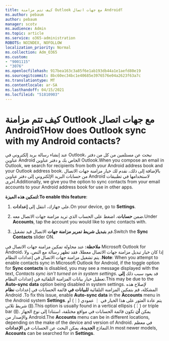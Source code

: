 ```yaml
---
title: كيف تتم مزامنة Outlook مع جهات اتصال Android؟
ms.author: pebaum
author: pebaum
manager: scotv
ms.audience: Admin
ms.topic: article
ms.service: o365-administration
ROBOTS: NOINDEX, NOFOLLOW
localization_priority: Normal
ms.collection: Adm_O365
ms.custom:
- "9001115"
- "3076"
ms.openlocfilehash: 917bea163c3a85f6e1ab193db44a1e1aefd80e19
ms.sourcegitcommit: 8bc60ec34bc1e40685e3976576e04a2623f63a7c
ms.translationtype: MT
ms.contentlocale: ar-SA
ms.lasthandoff: 04/15/2021
ms.locfileid: "51810903"
---
```

# <a name="how-does-outlook-sync-with-my-android-contacts"></a><span data-ttu-id="eb10e-102">كيف تتم مزامنة Outlook مع جهات اتصال Android؟</span><span class="sxs-lookup"><span data-stu-id="eb10e-102">How does Outlook sync with my Android contacts?</span></span>

<span data-ttu-id="eb10e-103">عند إنشاء رسالة بريد إلكتروني في Outlook، نبحث عن مستلمين من كل من دفتر عناوين Android الخاص بك و دفتر عناوين Outlook.</span><span class="sxs-lookup"><span data-stu-id="eb10e-103">When you compose an email in Outlook, we search for recipients from both your Android address book and your Outlook address book.</span></span> <span data-ttu-id="eb10e-104">بالإضافة إلى ذلك، نقدم لك خيار مزامنة جهات الاتصال من حسابات البريد الإلكتروني إلى دفتر عناوين Android لاستخدامها في تطبيقات أخرى.</span><span class="sxs-lookup"><span data-stu-id="eb10e-104">Additionally, we give you the option to sync contacts from your email accounts to your Android address book for use in other apps.</span></span> 
 
<span data-ttu-id="eb10e-105">**لتمكين هذه الميزة:**</span><span class="sxs-lookup"><span data-stu-id="eb10e-105">**To enable this feature**:</span></span>
 
1. <span data-ttu-id="eb10e-106">على جهازك، انتقل إلى **إعدادات**.</span><span class="sxs-lookup"><span data-stu-id="eb10e-106">On your device, go to **Settings**.</span></span>

2. <span data-ttu-id="eb10e-107">ضمن **حسابات**، اضغط على الحساب الذي تريد مزامنة جهات الاتصال معه.</span><span class="sxs-lookup"><span data-stu-id="eb10e-107">Under **Accounts**, tap the account you would like to sync contacts with.</span></span>

3. <span data-ttu-id="eb10e-108">قم **بتبديل شريط تمرير مزامنة جهات** الاتصال قيد تشغيل.</span><span class="sxs-lookup"><span data-stu-id="eb10e-108">Switch the **Sync Contacts** slider ON.</span></span>
 
<span data-ttu-id="eb10e-109">**ملاحظة:** عند محاولة تمكين مزامنة جهات الاتصال في Microsoft Outlook  for Android، إذا كان خيار تبديل مزامنة جهات الاتصال معطلا، فقد تظهر رسالة مع النص، ولا يتم تشغيل مزامنة جهات الاتصال في إعدادات النظام *.*</span><span class="sxs-lookup"><span data-stu-id="eb10e-109">**Note**: When you attempt to enable contacts sync in Microsoft Outlook for Android, if the toggle option for **Sync contacts** is disabled, you may see a message displayed with the text, *Contacts sync isn't turned on in system settings*.</span></span> <span data-ttu-id="eb10e-110">قد يعود سبب ذلك **إلى** تعطيل خيار بيانات المزامنة التلقائية في إعدادات النظام.</span><span class="sxs-lookup"><span data-stu-id="eb10e-110">This may be due to the **Auto-sync data** option being disabled in system settings.</span></span> <span data-ttu-id="eb10e-111">لإصلاح هذه المشكلة، قم بتمكين المزامنة التلقائية  **للبيانات**  **في** قائمة الحسابات في إعدادات  **نظام** Android .</span><span class="sxs-lookup"><span data-stu-id="eb10e-111">To fix this issue, enable  **Auto-sync data** in the  **Accounts** menu in the Android system  **Settings**.</span></span> <span data-ttu-id="eb10e-112">يتم عادة العثور على هذا الخيار في ⋮ عمودي (⋮) أو شريط ثلاثي (⫼).</span><span class="sxs-lookup"><span data-stu-id="eb10e-112">This option is usually found in a vertical ellipsis (⋮) or triple bar (⫼).</span></span> <span data-ttu-id="eb10e-113">يمكن  **أن** تكون قائمة الحسابات في مواقع مختلفة، استنادا إلى نوع الجهاز والإصدار من Android.</span><span class="sxs-lookup"><span data-stu-id="eb10e-113">The  **Accounts** menu can be in different locations, depending on the make of the device and version of Android.</span></span> <span data-ttu-id="eb10e-114">في معظم النماذج **الجديدة،** يمكن البحث عن الحسابات في **الإعدادات**.</span><span class="sxs-lookup"><span data-stu-id="eb10e-114">In most newer models, **Accounts** can be searched for in **Settings**.</span></span>